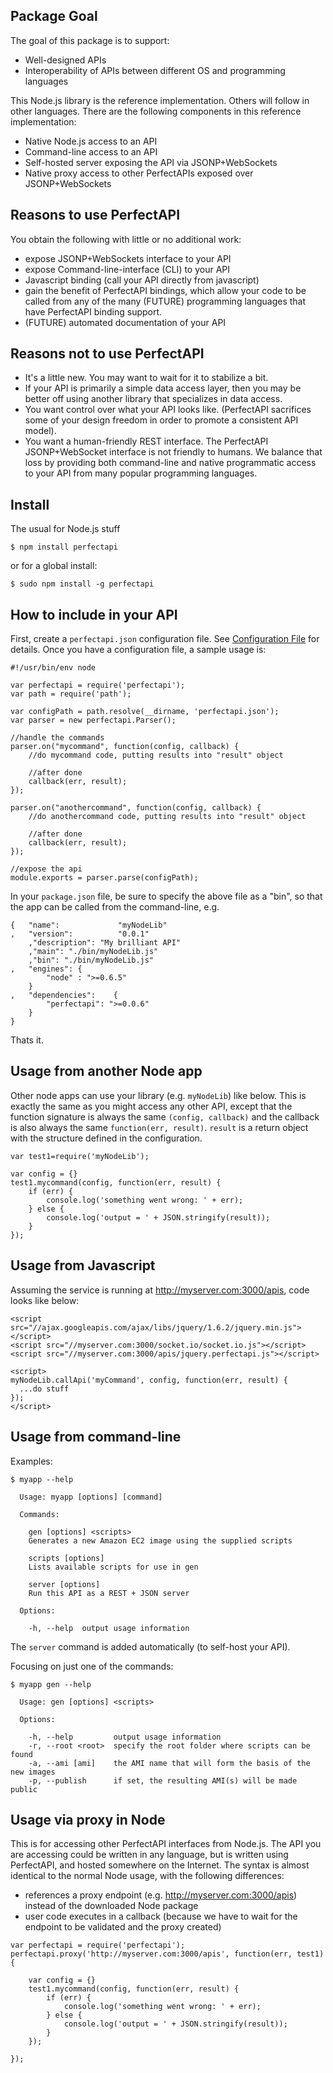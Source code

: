 Package Goal
------------
The goal of this package is to support:

 - Well-designed APIs
 - Interoperability of APIs between different OS and programming languages
 
This Node.js library is the reference implementation.  Others will follow in other languages.   There are the following components in this reference implementation:

 - Native Node.js access to an API
 - Command-line access to an API
 - Self-hosted server exposing the API via JSONP+WebSockets
 - Native proxy access to other PerfectAPIs exposed over JSONP+WebSockets

Reasons to use PerfectAPI
-------------------------
You obtain the following with little or no additional work:

 - expose JSONP+WebSockets interface to your API
 - expose Command-line-interface (CLI) to your API
 - Javascript binding (call your API directly from javascript)
 - gain the benefit of PerfectAPI bindings, which allow your code to be called from any of the many (FUTURE) programming languages that have PerfectAPI binding support.
 - (FUTURE) automated documentation of your API 

Reasons not to use PerfectAPI
-----------------------------

 - It's a little new.  You may want to wait for it to stabilize a bit.  
 - If your API is primarily a simple data access layer, then you may be better off using another library that specializes in data access.  
 - You want control over what your API looks like. (PerfectAPI sacrifices some of your design freedom in order to promote a consistent API model).
 - You want a human-friendly REST interface.  The PerfectAPI JSONP+WebSocket interface is not friendly to humans.  We balance that loss by providing both command-line and native programmatic access to your API from many popular programming languages.

Install
-------
The usual for Node.js stuff

    $ npm install perfectapi

or for a global install:

    $ sudo npm install -g perfectapi

How to include in your API
--------------------------
First, create a `perfectapi.json` configuration file.  See [Configuration File](node-perfectapi/wiki/perfectapi-config-file-format) for details.   Once you have a configuration file, a sample usage is:

```
#!/usr/bin/env node

var perfectapi = require('perfectapi');  
var path = require('path');

var configPath = path.resolve(__dirname, 'perfectapi.json');
var parser = new perfectapi.Parser();

//handle the commands
parser.on("mycommand", function(config, callback) {
	//do mycommand code, putting results into "result" object

	//after done
	callback(err, result);
});
 
parser.on("anothercommand", function(config, callback) {
	//do anothercommand code, putting results into "result" object

	//after done
	callback(err, result);
});

//expose the api
module.exports = parser.parse(configPath);
```

In your `package.json` file, be sure to specify the above file as a "bin", so that the app can be called from the command-line, e.g.

```	
{   "name":             "myNodeLib"
,   "version":          "0.0.1"
    ,"description": "My brilliant API"
    ,"main": "./bin/myNodeLib.js"
	,"bin": "./bin/myNodeLib.js"
,   "engines": {
        "node" : ">=0.6.5"
    }
,   "dependencies":    {   
        "perfectapi": ">=0.0.6"
    }
}
```
Thats it.  

Usage from another Node app
---------------------------
Other node apps can use your library (e.g. `myNodeLib`) like below.  This is exactly the same as you might access any other API, except that the function signature is always the same `(config, callback)` and the callback is also always the same `function(err, result)`.  `result` is a return object with the structure defined in the configuration.

```
var test1=require('myNodeLib');

var config = {}
test1.mycommand(config, function(err, result) {
	if (err) {
		console.log('something went wrong: ' + err);
	} else {
		console.log('output = ' + JSON.stringify(result));
	}
});
```

Usage from Javascript
---------------------
Assuming the service is running at http://myserver.com:3000/apis, code looks like below: 

```
<script src="//ajax.googleapis.com/ajax/libs/jquery/1.6.2/jquery.min.js"></script>
<script src="//myserver.com:3000/socket.io/socket.io.js"></script>
<script src="//myserver.com:3000/apis/jquery.perfectapi.js"></script>

<script>
myNodeLib.callApi('myCommand', config, function(err, result) {
  ...do stuff
});
</script>
```

Usage from command-line
-----------------------

Examples:

```
$ myapp --help

  Usage: myapp [options] [command]

  Commands:

    gen [options] <scripts>
    Generates a new Amazon EC2 image using the supplied scripts

    scripts [options]
    Lists available scripts for use in gen

    server [options]
    Run this API as a REST + JSON server

  Options:

    -h, --help  output usage information
```
The `server` command is added automatically (to self-host your API).

Focusing on just one of the commands:

```
$ myapp gen --help

  Usage: gen [options] <scripts>

  Options:

    -h, --help         output usage information
    -r, --root <root>  specify the root folder where scripts can be found
    -a, --ami [ami]    the AMI name that will form the basis of the new images
    -p, --publish      if set, the resulting AMI(s) will be made public
```

Usage via proxy in Node
-----------------------
This is for accessing other PerfectAPI interfaces from Node.js.   The API you are accessing could be written in any language, but is written using PerfectAPI, and hosted somewhere on the Internet.  The syntax is almost identical to the normal Node usage, with the following differences:

 - references a proxy endpoint (e.g. http://myserver.com:3000/apis) instead of the downloaded Node package
 - user code executes in a callback (because we have to wait for the endpoint to be validated and the proxy created)

```
var perfectapi = require('perfectapi');
perfectapi.proxy('http://myserver.com:3000/apis', function(err, test1) {

	var config = {}
	test1.mycommand(config, function(err, result) {
		if (err) {
			console.log('something went wrong: ' + err);
		} else {
			console.log('output = ' + JSON.stringify(result));
		}
	});
	
});
```
